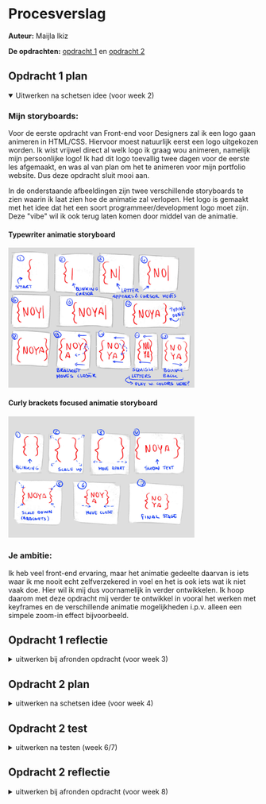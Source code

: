 # Procesverslag
**Auteur:** Maijla Ikiz

**De opdrachten:** [opdracht 1](opdracht1/index.html) en [opdracht 2](opdracht2/index.html)

<!-- Markdown cheat cheet: [Hulp bij het schrijven van Markdown](https://github.com/adam-p/markdown-here/wiki/Markdown-Cheatsheet). -->

<!-- ## Bronnenlijst
  1. -bron 1-
  2. -bron 2-
  3. -...- -->


## Opdracht 1 plan

<details open>
  <summary>Uitwerken na schetsen idee (voor week 2)</summary>


  ### Mijn storyboards:
  Voor de eerste opdracht van Front-end voor Designers zal ik een logo gaan animeren in HTML/CSS. Hiervoor moest natuurlijk eerst een logo uitgekozen worden. Ik wist vrijwel direct al welk logo ik graag wou animeren, namelijk mijn persoonlijke logo! Ik had dit logo toevallig twee dagen voor de eerste les afgemaakt, en was al van plan om het te animeren voor mijn portfolio website. Dus deze opdracht sluit mooi aan.

  In de onderstaande afbeeldingen zijn twee verschillende storyboards te zien waarin ik laat zien hoe de animatie zal verlopen. Het logo is gemaakt met het idee dat het een soort programmeer/development logo moet zijn. Deze "vibe" wil ik ook terug laten komen door middel van de animatie.

  #### Typewriter animatie storyboard
  <img src="readme-images/noya_animatie_storyboard-versie_1.jpg" width="375px" alt="storyboard voor opdracht 1">

  #### Curly brackets focused animatie storyboard
  <img src="readme-images/noya_animatie_storyboard-versie_2.jpg" width="375px" alt="storyboard voor opdracht 1">


  ### Je ambitie: 
  Ik heb veel front-end ervaring, maar het animatie gedeelte daarvan is iets waar ik me nooit echt zelfverzekered in voel en het is ook iets wat ik niet vaak doe. Hier wil ik mij dus voornamelijk in verder ontwikkelen. Ik hoop daarom met deze opdracht mij verder te ontwikkel in vooral het werken met keyframes en de verschillende animatie mogelijkheden i.p.v. alleen een simpele zoom-in effect bijvoorbeeld. 
 
</details>



## Opdracht 1 reflectie

<details>
  <summary>uitwerken bij afronden opdracht (voor week 3)</summary>


  ### Je uitkomst - karakteristiek screenshot(s):
  <img src="readme-images/dummy-plaatje.svg" width="375px" alt="uitomst opdracht 1">


  ### Dit ging goed/Heb ik geleerd: 
  Korte omschrijving met plaatje(s)

  <img src="readme-images/dummy-plaatje.svg" width="375px" alt="top">


  ### Dit was lastig/Is niet gelukt:
  Korte omschrijving met plaatje(s)

  <img src="readme-images/dummy-plaatje.svg" width="375px" alt="bummer">
</details>



## Opdracht 2 plan

<details>
  <summary>uitwerken na schetsen idee (voor week 4)</summary>


  ### Je ontwerp:
  <img src="readme-images/dummy-plaatje.svg" width="375px" alt="ontwerp opdracht 2">


  ### Je ambitie: 
  Aan deze technieken/punten wil ik werken:
  - punt 1
  - punt 2
  - nog een punt
  - ...
</details>



## Opdracht 2 test

<details>
  <summary>uitwerken na testen (week 6/7)</summary>

  Neem minimaal 5 bevindingen op:



  ### Bevinding 1:
  Omschrijving van wat er nog niet orde was (tekst en afbeeding(en)).

  #### oplossing:
  Beschrijving hoe je het hebt hebt opgelost of als het niet gelukt is hoe je het zou oplossen (tekst en afbeeding(en)).



  ### Bevinding 2:
  Omschrijving van wat er nog niet orde was (tekst en afbeeding(en)).

  #### oplossing:
  Beschrijving hoe je het hebt hebt opgelost of als het niet gelukt is hoe je het zou oplossen (tekst en afbeeding(en)).



  ### Bevinding 3:
  ...
</details>



## Opdracht 2 reflectie

<details>
  <summary>uitwerken bij afronden opdracht (voor week 8)</summary>

  ### Je uitkomst - karakteristiek screenshot(s):
  <img src="readme-images/dummy-plaatje.svg" width="375px" alt="uitkomst opdracht 2">


  ### Dit ging goed/Heb ik geleerd: 
  Korte omschrijving met plaatje(s)

  <img src="readme-images/dummy-plaatje.svg" width="375px" alt="top">


  ### Dit was lastig/Is niet gelukt:
  Korte omschrijving met plaatje(s)

  <img src="readme-images/dummy-plaatje.svg" width="375px" alt="bummer">
</details>